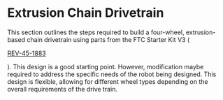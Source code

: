# Extrusion Chain Drivetrain

This section outlines the steps required to build a four-wheel, extrusion-based chain drivetrain using parts from the FTC Starter Kit V3 (

[REV-45-1883](https://www.revrobotics.com/rev-45-1883/)

). This design is a good starting point. However, modification maybe required to address the specific needs of the robot being designed. This design is flexible, allowing for different wheel types depending on the overall requirements of the drive train.
